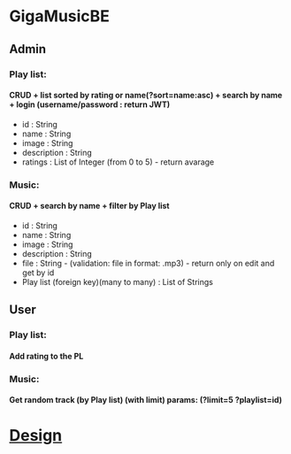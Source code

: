 # GigaMusicBE

## Admin
### Play list:
#### CRUD + list sorted by rating or name(?sort=name:asc) + search by name + login (username/password : return JWT)
- id : String
- name : String
- image : String
- description : String
- ratings : List of Integer (from 0 to 5) - return avarage

### Music:
#### CRUD + search by name + filter by Play list
- id : String
- name : String
- image : String
- description : String
- file : String - (validation: file in format: .mp3) - return only on edit and get by id
- Play list (foreign key)(many to many) : List of Strings


## User
### Play list:
#### Add rating to the PL

### Music:
#### Get random track (by Play list) (with limit) params: (?limit=5 ?playlist=id)

# [Design](https://whimsical.com/gigamusic-Dk7K5FKSoExK22H8Petw5Z)
